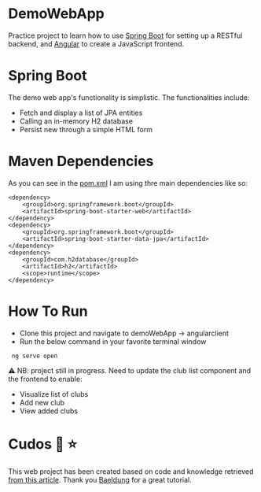 # DemoWebApp
Practice project to learn how to use [Spring Boot](https://www.baeldung.com/spring-boot) for setting up a RESTful backend, and [Angular](https://angular.io/) to create a JavaScript frontend.

# Spring Boot
The demo web app's functionality is simplistic. The functionalities include:

- Fetch and display a list of JPA entities
- Calling an in-memory H2 database
- Persist new through a simple HTML form

# Maven Dependencies

As you can see in the [pom.xml](https://github.com/nimblegeek/DemoWebApp/blob/5077bbd7351b0fa3b5a82267d8059385b50d148f/pom.xml) I am using thre main dependencies like so:

```
<dependency> 
    <groupId>org.springframework.boot</groupId> 
    <artifactId>spring-boot-starter-web</artifactId> 
</dependency>
<dependency> 
    <groupId>org.springframework.boot</groupId> 
    <artifactId>spring-boot-starter-data-jpa</artifactId> 
</dependency>
<dependency>
    <groupId>com.h2database</groupId>
    <artifactId>h2</artifactId>
    <scope>runtime</scope>
</dependency>
```

# How To Run 
- Clone this project and navigate to demoWebApp -> angularclient 
- Run the below command in your favorite terminal window

``` ng serve open```

⚠️ NB: project still in progress. Need to update the club list component and the frontend to enable:

- Visualize list of clubs
- Add new club
- View added clubs

# Cudos 🙏 ⭐
This web project has been created based on code and knowledge retrieved [from this article](https://www.baeldung.com/spring-boot-angular-web).
Thank you [Baeldung](https://www.baeldung.com/) for a great tutorial. 

